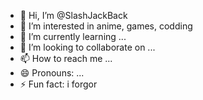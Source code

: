 - 👋 Hi, I’m @SlashJackBack
- 👀 I’m interested in anime, games, codding
- 🌱 I’m currently learning ...
- 💞️ I’m looking to collaborate on ...
- 📫 How to reach me ...
- 😄 Pronouns: ...
- ⚡ Fun fact: i forgor

<!---
SlashJackBack/SlashJackBack is a ✨ special ✨ repository because its `README.md` (this file) appears on your GitHub profile.
You can click the Preview link to take a look at your changes.
--->
